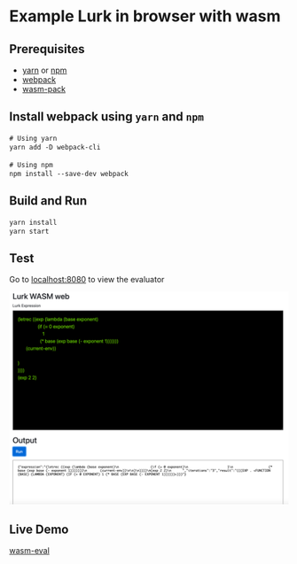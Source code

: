# Example Lurk in browser with wasm

## Prerequisites
- [yarn](https://classic.yarnpkg.com/lang/en/docs/install/#mac-stable) or [npm](https://nodejs.org/en/download/package-manager/)
- [webpack](https://webpack.js.org/guides/installation/)
- [wasm-pack](https://rustwasm.github.io/wasm-pack/installer/)

## Install webpack using `yarn` and `npm`
```
# Using yarn
yarn add -D webpack-cli 

# Using npm
npm install --save-dev webpack
```

## Build and Run
```
yarn install
yarn start
```

## Test
Go to [localhost:8080](http://localhost:8080) to view the evaluator

![img.png](img.png)

## Live Demo
[wasm-eval](https://wasm-eval.lurk-lang.org/)
